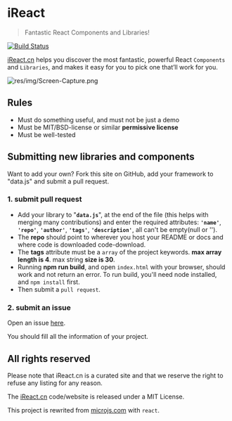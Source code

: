 # iReact

> Fantastic React Components and Libraries!

[![Build Status](https://travis-ci.org/hustcc/iReact.svg?branch=gh-pages)](https://travis-ci.org/hustcc/iReact)

[iReact.cn](http://iReact.cn/) helps you discover the most fantastic, powerful React `Components` and `Libraries`,
and makes it easy for you to pick one that’ll work for you. 

![res/img/Screen-Capture.png](https://raw.githubusercontent.com/hustcc/iReact/gh-pages/res/img/Screen-Capture.png)

## Rules

  * Must do something useful, and must not be just a demo
  * Must be MIT/BSD-license or similar **permissive license**
  * Must be well-tested


## Submitting new libraries and components

Want to add your own? Fork this site on GitHub, add your framework to "data.js" and submit a pull request.

### **1. submit pull request**

  * Add your library to "**`data.js`**", at the end of the file (this helps with merging many contributions) and enter the required attributes: **`'name'`**, **`'repo'`**, **`'author'`**, **`'tags'`**, **`'description'`**, all can't be empty(null or '').
  * The **repo** should point to wherever you host your README or docs and where code is downloaded code-download.
  * The **tags** attribute must be a `array` of the project keywords. **max array length is 4**. max string **size is 30**.
  * Running **npm run build**, and open `index.html` with your browser, should work and not return an error. To run build, you'll need node installed, and `npm install` first.
  * Then submit a `pull request`.

### **2. submit an issue**

Open an issue [here](https://github.com/hustcc/iReact/issues/new).

You should fill all the information of your project.


## All rights reserved

Please note that iReact.cn is a curated site and that we reserve the right to refuse any listing for any reason.

The [iReact.cn](http://iReact.cn) code/website is released under a MIT License.

This project is rewrited from [microjs.com](https://github.com/madrobby/microjs.com) with `react`.